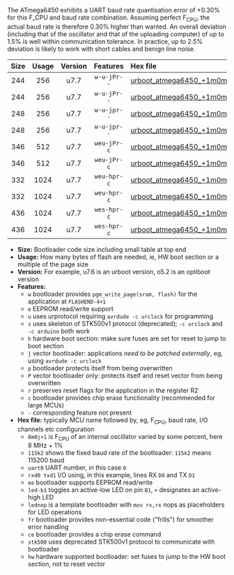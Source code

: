 The ATmega6450 exhibits a UART baud rate quantisation error of +0.30% for this F_CPU and baud rate combination. Assuming perfect F<sub>CPU</sub>, the actual baud rate is therefore 0.30% higher than wanted. An overall deviation (including that of the oscillator and that of the uploading computer) of up to 1.5% is well within communication tolerance. In practice, up to 2.5% deviation is likely to work with short cables and benign line noise.

|Size|Usage|Version|Features|Hex file|
|:-:|:-:|:-:|:-:|:--|
|244|256|u7.7|`w-u-jPr--`|[urboot_atmega6450_+1m0m+4_+++1k2_uart0_rxe0_txe1_led+b7.hex](https://raw.githubusercontent.com/stefanrueger/urboot.hex/main/mcus/atmega6450/internal_oscillator/fcpu_+1m0m+4/br_+++1k2/urboot_atmega6450_+1m0m+4_+++1k2_uart0_rxe0_txe1_led+b7.hex)|
|244|256|u7.7|`w-u-jPr--`|[urboot_atmega6450_+1m0m+4_+++1k2_uart0_rxe0_txe1_lednop.hex](https://raw.githubusercontent.com/stefanrueger/urboot.hex/main/mcus/atmega6450/internal_oscillator/fcpu_+1m0m+4/br_+++1k2/urboot_atmega6450_+1m0m+4_+++1k2_uart0_rxe0_txe1_lednop.hex)|
|248|256|u7.7|`w-u-jpr--`|[urboot_atmega6450_+1m0m+4_+++1k2_uart0_rxe0_txe1_led+b7_fr.hex](https://raw.githubusercontent.com/stefanrueger/urboot.hex/main/mcus/atmega6450/internal_oscillator/fcpu_+1m0m+4/br_+++1k2/urboot_atmega6450_+1m0m+4_+++1k2_uart0_rxe0_txe1_led+b7_fr.hex)|
|248|256|u7.7|`w-u-jpr--`|[urboot_atmega6450_+1m0m+4_+++1k2_uart0_rxe0_txe1_lednop_fr.hex](https://raw.githubusercontent.com/stefanrueger/urboot.hex/main/mcus/atmega6450/internal_oscillator/fcpu_+1m0m+4/br_+++1k2/urboot_atmega6450_+1m0m+4_+++1k2_uart0_rxe0_txe1_lednop_fr.hex)|
|346|512|u7.7|`weu-jPr-c`|[urboot_atmega6450_+1m0m+4_+++1k2_uart0_rxe0_txe1_ee_led+b7_fr_ce.hex](https://raw.githubusercontent.com/stefanrueger/urboot.hex/main/mcus/atmega6450/internal_oscillator/fcpu_+1m0m+4/br_+++1k2/urboot_atmega6450_+1m0m+4_+++1k2_uart0_rxe0_txe1_ee_led+b7_fr_ce.hex)|
|346|512|u7.7|`weu-jPr-c`|[urboot_atmega6450_+1m0m+4_+++1k2_uart0_rxe0_txe1_ee_lednop_fr_ce.hex](https://raw.githubusercontent.com/stefanrueger/urboot.hex/main/mcus/atmega6450/internal_oscillator/fcpu_+1m0m+4/br_+++1k2/urboot_atmega6450_+1m0m+4_+++1k2_uart0_rxe0_txe1_ee_lednop_fr_ce.hex)|
|332|1024|u7.7|`weu-hpr-c`|[urboot_atmega6450_+1m0m+4_+++1k2_uart0_rxe0_txe1_ee_led+b7_fr_ce_hw.hex](https://raw.githubusercontent.com/stefanrueger/urboot.hex/main/mcus/atmega6450/internal_oscillator/fcpu_+1m0m+4/br_+++1k2/urboot_atmega6450_+1m0m+4_+++1k2_uart0_rxe0_txe1_ee_led+b7_fr_ce_hw.hex)|
|332|1024|u7.7|`weu-hpr-c`|[urboot_atmega6450_+1m0m+4_+++1k2_uart0_rxe0_txe1_ee_lednop_fr_ce_hw.hex](https://raw.githubusercontent.com/stefanrueger/urboot.hex/main/mcus/atmega6450/internal_oscillator/fcpu_+1m0m+4/br_+++1k2/urboot_atmega6450_+1m0m+4_+++1k2_uart0_rxe0_txe1_ee_lednop_fr_ce_hw.hex)|
|436|1024|u7.7|`wes-hpr-c`|[urboot_atmega6450_+1m0m+4_+++1k2_uart0_rxe0_txe1_ee_led+b7_fr_ce_stk500_hw.hex](https://raw.githubusercontent.com/stefanrueger/urboot.hex/main/mcus/atmega6450/internal_oscillator/fcpu_+1m0m+4/br_+++1k2/urboot_atmega6450_+1m0m+4_+++1k2_uart0_rxe0_txe1_ee_led+b7_fr_ce_stk500_hw.hex)|
|436|1024|u7.7|`wes-hpr-c`|[urboot_atmega6450_+1m0m+4_+++1k2_uart0_rxe0_txe1_ee_lednop_fr_ce_stk500_hw.hex](https://raw.githubusercontent.com/stefanrueger/urboot.hex/main/mcus/atmega6450/internal_oscillator/fcpu_+1m0m+4/br_+++1k2/urboot_atmega6450_+1m0m+4_+++1k2_uart0_rxe0_txe1_ee_lednop_fr_ce_stk500_hw.hex)|

- **Size:** Bootloader code size including small table at top end
- **Usage:** How many bytes of flash are needed, ie, HW boot section or a multiple of the page size
- **Version:** For example, u7.6 is an urboot version, o5.2 is an optiboot version
- **Features:**
  + `w` bootloader provides `pgm_write_page(sram, flash)` for the application at `FLASHEND-4+1`
  + `e` EEPROM read/write support
  + `u` uses urprotocol requiring `avrdude -c urclock` for programming
  + `s` uses skeleton of STK500v1 protocol (deprecated); `-c urclock` and `-c arduino` both work
  + `h` hardware boot section: make sure fuses are set for reset to jump to boot section
  + `j` vector bootloader: applications *need to be patched externally*, eg, using `avrdude -c urclock`
  + `p` bootloader protects itself from being overwritten
  + `P` vector bootloader only: protects itself and reset vector from being overwritten
  + `r` preserves reset flags for the application in the register R2
  + `c` bootloader provides chip erase functionality (recommended for large MCUs)
  + `-` corresponding feature not present
- **Hex file:** typically MCU name followed by, eg, F<sub>CPU</sub>, baud rate, I/O channels etc configuration
  + `8m0j+1` is F<sub>CPU</sub> of an internal oscillator varied by some percent, here 8 MHz + 1%
  + `115k2` shows the fixed baud rate of the bootloader: `115k2` means 115200 baud
  + `uart0` UART number, in this case `0`
  + `rxd0 txd1` I/O using, in this example, lines RX `D0` and TX `D1`
  + `ee` bootloader supports EEPROM read/write
  + `led-b1` toggles an active-low LED on pin `B1`, `+` designates an active-high LED
  + `lednop` is a template bootloader with `mov rx,rx` nops as placeholders for LED operations
  + `fr` bootloader provides non-essential code ("frills") for smoother error handling
  + `ce` bootloader provides a chip erase command
  + `stk500` uses deprecated STK500v1 protocol to communicate with bootloader
  + `hw` hardware supported bootloader: set fuses to jump to the HW boot section, not to reset vector
